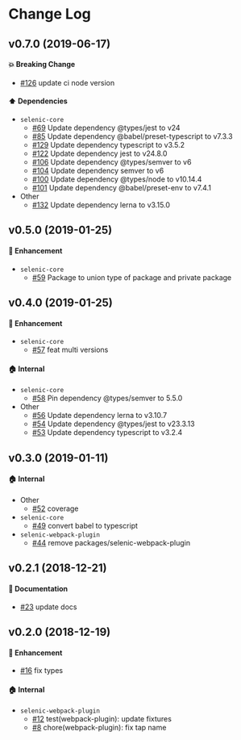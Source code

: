 # Change Log

## v0.7.0 (2019-06-17)

#### :boom: Breaking Change

- [#126](https://github.com/mkwtys/selenic/pull/126) update ci node version

#### :arrow_up: Dependencies

- `selenic-core`
  - [#69](https://github.com/mkwtys/selenic/pull/69) Update dependency @types/jest to v24
  - [#85](https://github.com/mkwtys/selenic/pull/85) Update dependency @babel/preset-typescript to v7.3.3
  - [#129](https://github.com/mkwtys/selenic/pull/129) Update dependency typescript to v3.5.2
  - [#122](https://github.com/mkwtys/selenic/pull/122) Update dependency jest to v24.8.0
  - [#106](https://github.com/mkwtys/selenic/pull/106) Update dependency @types/semver to v6
  - [#104](https://github.com/mkwtys/selenic/pull/104) Update dependency semver to v6
  - [#100](https://github.com/mkwtys/selenic/pull/100) Update dependency @types/node to v10.14.4
  - [#101](https://github.com/mkwtys/selenic/pull/101) Update dependency @babel/preset-env to v7.4.1
- Other
  - [#132](https://github.com/mkwtys/selenic/pull/132) Update dependency lerna to v3.15.0

## v0.5.0 (2019-01-25)

#### :rocket: Enhancement

- `selenic-core`
  - [#59](https://github.com/mkwtys/selenic/pull/59) Package to union type of package and private package

## v0.4.0 (2019-01-25)

#### :rocket: Enhancement

- `selenic-core`
  - [#57](https://github.com/mkwtys/selenic/pull/57) feat multi versions

#### :house: Internal

- `selenic-core`
  - [#58](https://github.com/mkwtys/selenic/pull/58) Pin dependency @types/semver to 5.5.0
- Other
  - [#56](https://github.com/mkwtys/selenic/pull/56) Update dependency lerna to v3.10.7
  - [#54](https://github.com/mkwtys/selenic/pull/54) Update dependency @types/jest to v23.3.13
  - [#53](https://github.com/mkwtys/selenic/pull/53) Update dependency typescript to v3.2.4

## v0.3.0 (2019-01-11)

#### :house: Internal

- Other
  - [#52](https://github.com/mkwtys/selenic/pull/52) coverage
- `selenic-core`
  - [#49](https://github.com/mkwtys/selenic/pull/49) convert babel to typescript
- `selenic-webpack-plugin`
  - [#44](https://github.com/mkwtys/selenic/pull/44) remove packages/selenic-webpack-plugin

## v0.2.1 (2018-12-21)

#### :memo: Documentation

- [#23](https://github.com/mkwtys/selenic/pull/23) update docs

## v0.2.0 (2018-12-19)

#### :rocket: Enhancement

- [#16](https://github.com/mkwtys/selenic/pull/16) fix types

#### :house: Internal

- `selenic-webpack-plugin`
  - [#12](https://github.com/mkwtys/selenic/pull/12) test(webpack-plugin): update fixtures
  - [#8](https://github.com/mkwtys/selenic/pull/8) chore(webpack-plugin): fix tap name
